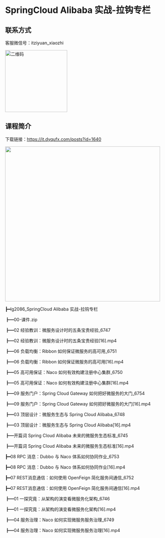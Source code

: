 # SpringCloud Alibaba 实战-拉钩专栏

## 联系方式

客服微信号：itziyuan_xiaozhi

<img src="https://ziyuanyun.oss-cn-guangzhou.aliyuncs.com/common/20240614073449/666b82192834a.jpg" width="200" height="200" alt="二维码">

## 课程简介

下载链接：https://it.dyqufx.com/posts?id=1640

<img src="https://ziyuanyun.oss-cn-guangzhou.aliyuncs.com/yun/20240515183457/66448fd157d8a.jpg" width="500" alt="">

  ┣━lg2086_SpringCloud Alibaba 实战-拉钩专栏

 ┣━00-课件.zip

 ┣━02 经验教训：微服务设计时的五条宝贵经验_6747

 ┣━02 经验教训：微服务设计时的五条宝贵经验[16].mp4

 ┣━06 负载均衡：Ribbon 如何保证微服务的高可用_6751

 ┣━06 负载均衡：Ribbon 如何保证微服务的高可用[16].mp4

 ┣━05 高可用保证：Naco 如何有效构建注册中心集群_6750

 ┣━05 高可用保证：Naco 如何有效构建注册中心集群[16].mp4

 ┣━09 服务门户：Spring Cloud Gateway 如何把好微服务的大门_6754

 ┣━09 服务门户：Spring Cloud Gateway 如何把好微服务的大门[16].mp4

 ┣━03 顶层设计：微服务生态与 Spring Cloud Alibaba_6748

 ┣━03 顶层设计：微服务生态与 Spring Cloud Alibaba[16].mp4

 ┣━开篇词 Spring Cloud Alibaba 未来的微服务生态标准_6745

 ┣━开篇词 Spring Cloud Alibaba 未来的微服务生态标准[16].mp4

 ┣━08 RPC 消息：Dubbo 与 Naco 体系如何协同作业_6753

 ┣━08 RPC 消息：Dubbo 与 Naco 体系如何协同作业[16].mp4

 ┣━07 REST消息通信：如何使用 OpenFeign 简化服务间通信_6752

 ┣━07 REST消息通信：如何使用 OpenFeign 简化服务间通信[16].mp4

 ┣━01 一探究竟：从架构的演变看微服务化架构_6746

 ┣━01 一探究竟：从架构的演变看微服务化架构[16].mp4

 ┣━04 服务治理：Naco 如何实现微服务服务治理_6749

 ┣━04 服务治理：Naco 如何实现微服务服务治理[16].mp4

  